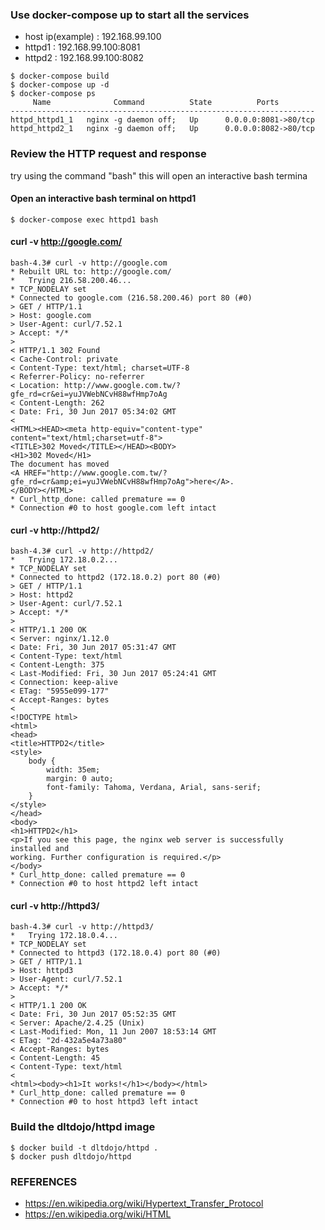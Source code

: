 ### Use docker-compose up to start all the services

* host ip(example) : 192.168.99.100
* httpd1 : 192.168.99.100:8081
* httpd2 : 192.168.99.100:8082

```
$ docker-compose build
$ docker-compose up -d
$ docker-compose ps
     Name              Command          State          Ports
--------------------------------------------------------------------
httpd_httpd1_1   nginx -g daemon off;   Up      0.0.0.0:8081->80/tcp
httpd_httpd2_1   nginx -g daemon off;   Up      0.0.0.0:8082->80/tcp
```

### Review the HTTP request and response

try using the command "bash" this will open an interactive bash termina

#### Open an interactive bash terminal on httpd1

```
$ docker-compose exec httpd1 bash
```

#### curl -v http://google.com/
```
bash-4.3# curl -v http://google.com
* Rebuilt URL to: http://google.com/
*   Trying 216.58.200.46...
* TCP_NODELAY set
* Connected to google.com (216.58.200.46) port 80 (#0)
> GET / HTTP/1.1
> Host: google.com
> User-Agent: curl/7.52.1
> Accept: */*
>
< HTTP/1.1 302 Found
< Cache-Control: private
< Content-Type: text/html; charset=UTF-8
< Referrer-Policy: no-referrer
< Location: http://www.google.com.tw/?gfe_rd=cr&ei=yuJVWebNCvH88wfHmp7oAg
< Content-Length: 262
< Date: Fri, 30 Jun 2017 05:34:02 GMT
<
<HTML><HEAD><meta http-equiv="content-type" content="text/html;charset=utf-8">
<TITLE>302 Moved</TITLE></HEAD><BODY>
<H1>302 Moved</H1>
The document has moved
<A HREF="http://www.google.com.tw/?gfe_rd=cr&amp;ei=yuJVWebNCvH88wfHmp7oAg">here</A>.
</BODY></HTML>
* Curl_http_done: called premature == 0
* Connection #0 to host google.com left intact
```
#### curl -v http://httpd2/
```
bash-4.3# curl -v http://httpd2/
*   Trying 172.18.0.2...
* TCP_NODELAY set
* Connected to httpd2 (172.18.0.2) port 80 (#0)
> GET / HTTP/1.1
> Host: httpd2
> User-Agent: curl/7.52.1
> Accept: */*
>
< HTTP/1.1 200 OK
< Server: nginx/1.12.0
< Date: Fri, 30 Jun 2017 05:31:47 GMT
< Content-Type: text/html
< Content-Length: 375
< Last-Modified: Fri, 30 Jun 2017 05:24:41 GMT
< Connection: keep-alive
< ETag: "5955e099-177"
< Accept-Ranges: bytes
<
<!DOCTYPE html>
<html>
<head>
<title>HTTPD2</title>
<style>
    body {
        width: 35em;
        margin: 0 auto;
        font-family: Tahoma, Verdana, Arial, sans-serif;
    }
</style>
</head>
<body>
<h1>HTTPD2</h1>
<p>If you see this page, the nginx web server is successfully installed and
working. Further configuration is required.</p>
</body>
* Curl_http_done: called premature == 0
* Connection #0 to host httpd2 left intact
```

#### curl -v http://httpd3/

```
bash-4.3# curl -v http://httpd3/
*   Trying 172.18.0.4...
* TCP_NODELAY set
* Connected to httpd3 (172.18.0.4) port 80 (#0)
> GET / HTTP/1.1
> Host: httpd3
> User-Agent: curl/7.52.1
> Accept: */*
>
< HTTP/1.1 200 OK
< Date: Fri, 30 Jun 2017 05:52:35 GMT
< Server: Apache/2.4.25 (Unix)
< Last-Modified: Mon, 11 Jun 2007 18:53:14 GMT
< ETag: "2d-432a5e4a73a80"
< Accept-Ranges: bytes
< Content-Length: 45
< Content-Type: text/html
<
<html><body><h1>It works!</h1></body></html>
* Curl_http_done: called premature == 0
* Connection #0 to host httpd3 left intact
```

### Build the dltdojo/httpd image

```
$ docker build -t dltdojo/httpd .
$ docker push dltdojo/httpd
```

### REFERENCES
* https://en.wikipedia.org/wiki/Hypertext_Transfer_Protocol
* https://en.wikipedia.org/wiki/HTML
